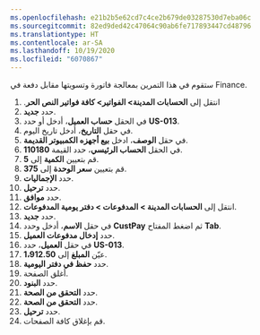 ```yaml
---
ms.openlocfilehash: e21b2b5e62cd7c4ce2b679de03287530d7eba06c
ms.sourcegitcommit: 82ed9ded42c47064c90ab6fe717893447cd48796
ms.translationtype: HT
ms.contentlocale: ar-SA
ms.lasthandoff: 10/19/2020
ms.locfileid: "6070867"
---
```

ستقوم في هذا التمرين بمعالجة فاتورة وتسويتها مقابل دفعة في Finance.

1.  انتقل إلى **الحسابات المدينة> الفواتير> كافة فواتير النص الحر‬‏‫**.
2.  حدد **جديد‏‎**.
3.  في الحقل **حساب العميل**، أدخل أو حدد **US-013**.
4.  في حقل **التاريخ**، أدخل تاريخ اليوم.
5.  في حقل **الوصف**، ادخل **بيع أجهزه الكمبيوتر القديمة**.
6.  في الحقل **الحساب الرئيسي‬**، حدد القيمة **110180**.
7.  قم بتعيين **الكمية** إلى **5**.
8.  قم بتعيين **سعر الوحدة** إلى **375**.
9.  حدد **الإجماليات**.
10. حدد **ترحيل**.
11. حدد **موافق**.
12. انتقل إلى **الحسابات المدينة > المدفوعات > دفتر يومية المدفوعات**.
13. حدد **جديد‏‎**.
14. في حقل **الاسم**، أدخل وحدد **CustPay** ثم اضغط المفتاح **Tab**.
15. حدد **إدخال مدفوعات العميل**.
16. في حقل **العميل**، حدد **US-013**.
17. عيّن **المبلغ** إلى **1،912.50**.
18. حدد **حفظ في دفتر اليومية**.
19. أغلق الصفحة.
20. حدد **البنود**.
21. حدد **التحقق من الصحة**.
22. حدد **التحقق من الصحة**.
23. حدد **ترحيل**.
24. قم بإغلاق كافة الصفحات.
